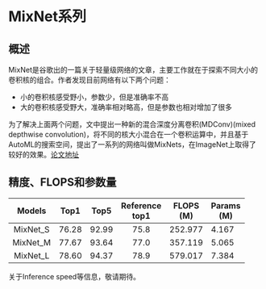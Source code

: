 # MixNet系列

## 概述

MixNet是谷歌出的一篇关于轻量级网络的文章，主要工作就在于探索不同大小的卷积核的组合。作者发现目前网络有以下两个问题：

- 小的卷积核感受野小，参数少，但是准确率不高
- 大的卷积核感受野大，准确率相对略高，但是参数也相对增加了很多

为了解决上面两个问题，文中提出一种新的混合深度分离卷积(MDConv)(mixed depthwise convolution)，将不同的核大小混合在一个卷积运算中，并且基于AutoML的搜索空间，提出了一系列的网络叫做MixNets，在ImageNet上取得了较好的效果。[论文地址](https://arxiv.org/pdf/1907.09595.pdf)


## 精度、FLOPS和参数量

| Models | Top1 | Top5 | Reference<br>top1| FLOPS<br>(M) | Params<br/>(M) |
|:--:|:--:|:--:|:--:|:--:|----|
| MixNet_S | 76.28 | 92.99 |       75.8        | 252.977 | 4.167 |
| MixNet_M | 77.67 | 93.64 |       77.0        | 357.119 | 5.065 |
| MixNet_L | 78.60 | 94.37 |       78.9        | 579.017 | 7.384 |

关于Inference speed等信息，敬请期待。
